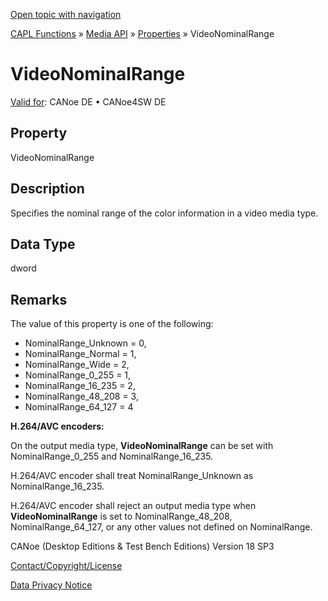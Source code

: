 [Open topic with navigation](../../../../../CANoeDEFamily.htm#Topics/CAPLFunctions/Media/Properties/CAPLfunctionVideoNominalRange.md)

[CAPL Functions](../../CAPLfunctions.md) » [Media API](../CAPLfunctionsMediaOverview.md) » [Properties](../CAPLfunctionsMediaProperties.md) » VideoNominalRange

# VideoNominalRange

[Valid for](../../../Shared/FeatureAvailability.md):  CANoe DE • CANoe4SW DE

## Property

VideoNominalRange

## Description

Specifies the nominal range of the color information in a video media type.

## Data Type

dword

## Remarks

The value of this property is one of the following:

- NominalRange_Unknown = 0,
- NominalRange_Normal = 1,
- NominalRange_Wide = 2,
- NominalRange_0_255 = 1,
- NominalRange_16_235 = 2,
- NominalRange_48_208 = 3,
- NominalRange_64_127 = 4

**H.264/AVC encoders:**

On the output media type, **VideoNominalRange** can be set with NominalRange_0_255 and NominalRange_16_235.

H.264/AVC encoder shall treat NominalRange_Unknown as NominalRange_16_235.

H.264/AVC encoder shall reject an output media type when **VideoNominalRange** is set to NominalRange_48_208, NominalRange_64_127, or any other values not defined on NominalRange.

CANoe (Desktop Editions & Test Bench Editions) Version 18 SP3

[Contact/Copyright/License](../../../Shared/ContactCopyrightLicense.md)

[Data Privacy Notice](https://www.vector.com/int/en/company/get-info/privacy-policy/)

